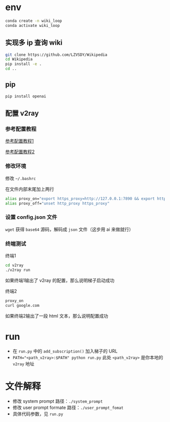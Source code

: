 # env

```bash
conda create -n wiki_loop
conda activate wiki_loop
```

## 实现多 ip 查询 wiki

```bash
git clone https://github.com/LZVSDY/Wikipedia
cd Wikipedia
pip install -e .
cd ..
```

## pip

```bash
pip install openai
```

## 配置 v2ray

### 参考配置教程

[参考配置教程1](https://github.com/v2fly/v2ray-core)

[参考配置教程2](https://github.com/2dust/v2rayN)

### 修改环境

修改 `~/.bashrc`

在文件内部末尾加上两行

```bash
alias proxy_on="export https_proxy=http://127.0.0.1:7890 && export http_proxy=http://127.0.0.1:7890"
alias proxy_off="unset http_proxy https_proxy"
```

### 设置 config.json 文件

`wget` 获得 `base64` 源码，解码成 `json` 文件（这步用 ai 来做就行）

### 终端测试

终端1

```bash
cd v2ray
./v2ray run
```

如果终端1输出了 v2ray 的配置，那么说明梯子启动成功

终端2

```bash
proxy_on
curl google.com
```

如果终端2输出了一段 html 文本，那么说明配置成功

# run

* 在 `run.py` 中的 `add_subscription()` 加入梯子的 URL
* `PATH="<path_v2ray>:$PATH" python run.py`
此处 `<path_v2ray>` 是你本地的 `v2ray` 地址

# 文件解释

* 修改 system prompt 路径：`./system_prompt`
* 修改 user prompt formate 路径：`./user_prompt_fomat`
* 具体代码参数，见 `run.py`
